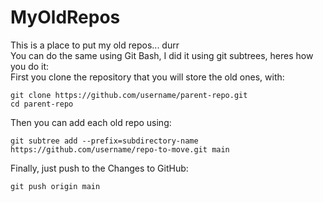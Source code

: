 # MyOldRepos
This is a place to put my old repos... durr  
You can do the same using Git Bash, I did it using git subtrees, heres how you do it:<br>
First you clone the repository that you will store the old ones, with:  
``` git
git clone https://github.com/username/parent-repo.git
cd parent-repo
```  
Then you can add each old repo using:  
``` git
git subtree add --prefix=subdirectory-name https://github.com/username/repo-to-move.git main
```  
Finally, just push to the Changes to GitHub:  
``` git
git push origin main
```
